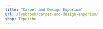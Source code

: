```yaml
---
title: "Carpet and Design Emporium"
url: /lynbrook/carpet-and-design-emporium/
shop: Teppiche
---
```

